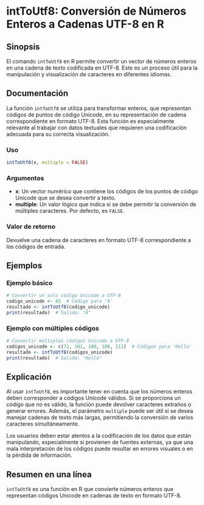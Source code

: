 <!--
Meta Description: # intToUtf8: Conversión de Números Enteros a Cadenas UTF-8 en R ## Sinopsis El comando `intToUtf8` en R permite convertir un vector de números enteros...
Meta Keywords: que, códigos, inttoutf8, utf, los
-->

# intToUtf8: Conversión de Números Enteros a Cadenas UTF-8 en R

## Sinopsis
El comando `intToUtf8` en R permite convertir un vector de números enteros en una cadena de texto codificada en UTF-8. Este es un proceso útil para la manipulación y visualización de caracteres en diferentes idiomas.

## Documentación
La función `intToUtf8` se utiliza para transformar enteros, que representan códigos de puntos de código Unicode, en su representación de cadena correspondiente en formato UTF-8. Esta función es especialmente relevante al trabajar con datos textuales que requieren una codificación adecuada para su correcta visualización.

### Uso
```R
intToUtf8(x, multiple = FALSE)
```

### Argumentos
- **x**: Un vector numérico que contiene los códigos de los puntos de código Unicode que se desea convertir a texto.
- **multiple**: Un valor lógico que indica si se debe permitir la conversión de múltiples caracteres. Por defecto, es `FALSE`.

### Valor de retorno
Devuelve una cadena de caracteres en formato UTF-8 correspondiente a los códigos de entrada.

## Ejemplos
### Ejemplo básico
```R
# Convertir un solo código Unicode a UTF-8
codigo_unicode <- 65  # Código para 'A'
resultado <- intToUtf8(codigo_unicode)
print(resultado)  # Salida: "A"
```

### Ejemplo con múltiples códigos
```R
# Convertir múltiples códigos Unicode a UTF-8
codigos_unicode <- c(72, 101, 108, 108, 111)  # Códigos para 'Hello'
resultado <- intToUtf8(codigos_unicode)
print(resultado)  # Salida: "Hello"
```

## Explicación
Al usar `intToUtf8`, es importante tener en cuenta que los números enteros deben corresponder a códigos Unicode válidos. Si se proporciona un código que no es válido, la función puede devolver caracteres extraños o generar errores. Además, el parámetro `multiple` puede ser útil si se desea manejar cadenas de texto más largas, permitiendo la conversión de varios caracteres simultáneamente.

Los usuarios deben estar atentos a la codificación de los datos que están manipulando, especialmente si provienen de fuentes externas, ya que una mala interpretación de los códigos puede resultar en errores visuales o en la pérdida de información.

## Resumen en una línea
`intToUtf8` es una función en R que convierte números enteros que representan códigos Unicode en cadenas de texto en formato UTF-8.